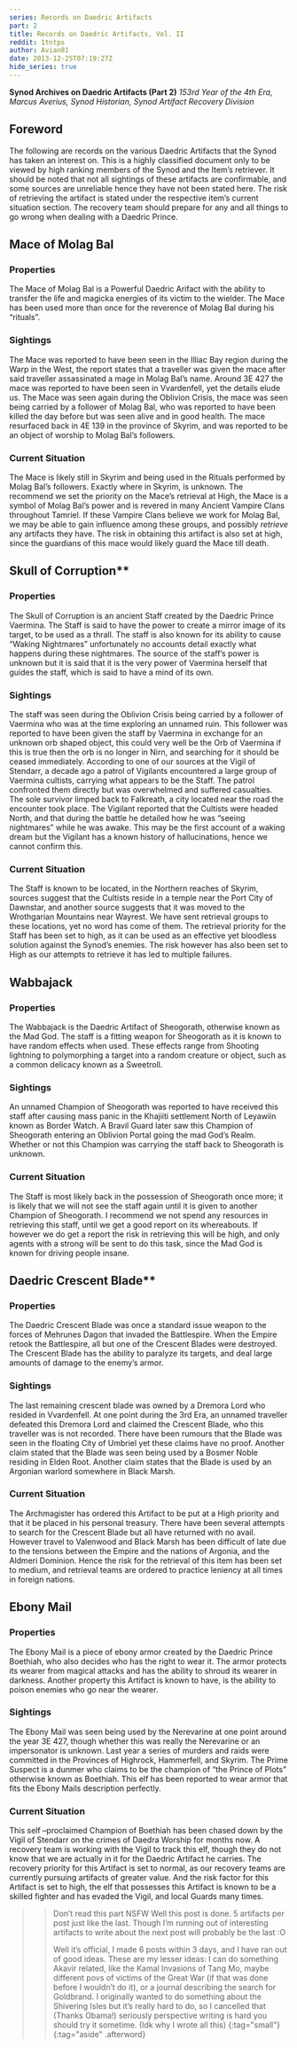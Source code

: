 ```yaml
---
series: Records on Daedric Artifacts
part: 2
title: Records on Daedric Artifacts, Vol. II
reddit: 1tntps
author: Avian81
date: 2013-12-25T07:19:27Z
hide_series: true
---
```


**Synod Archives on Daedric Artifacts (Part 2)** *153rd Year of the 4th Era,*
*Marcus Averius, Synod Historian, Synod Artifact Recovery Division*

## Foreword

The following are records on the various Daedric Artifacts that the Synod has
taken an interest on. This is a highly classified document only to be viewed by
high ranking members of the Synod and the Item’s retriever. It should be noted
that not all sightings of these artifacts are confirmable, and some sources are
unreliable hence they have not been stated here. The risk of retrieving the
artifact is stated under the respective item’s current situation section. The
recovery team should prepare for any and all things to go wrong when dealing
with a Daedric Prince.

## Mace of Molag Bal

### Properties

The Mace of Molag Bal is a Powerful Daedric Arifact with the ability to transfer
the life and magicka energies of its victim to the wielder. The Mace has been
used more than once for the reverence of Molag Bal during his “rituals”.

### Sightings

The Mace was reported to have been seen in the Illiac Bay region during the Warp
in the West, the report states that a traveller was given the mace after said
traveller assassinated a mage in Molag Bal’s name. Around 3E 427 the mace was
reported to have been seen in Vvardenfell, yet the details elude us. The Mace
was seen again during the Oblivion Crisis, the mace was seen being carried by a
follower of Molag Bal, who was reported to have been killed the day before but
was seen alive and in good health. The mace resurfaced back in 4E 139 in the
province of Skyrim, and was reported to be an object of worship to Molag Bal’s
followers.

### Current Situation

The Mace is likely still in Skyrim and being used in the Rituals performed by
Molag Bal’s followers. Exactly where in Skyrim, is unknown. The recommend we set
the priority on the Mace’s retrieval at High, the Mace is a symbol of Molag
Bal’s power and is revered in many Ancient Vampire Clans throughout Tamriel. If
these Vampire Clans believe we work for Molag Bal, we may be able to gain
influence among these groups, and possibly *retrieve* any artifacts they have.
The risk in obtaining this artifact is also set at high, since the guardians of
this mace would likely guard the Mace till death.

## Skull of Corruption**

### Properties

The Skull of Corruption is an ancient Staff created by the Daedric Prince
Vaermina. The Staff is said to have the power to create a mirror image of its
target, to be used as a thrall. The staff is also known for its ability to cause
“Waking Nightmares” unfortunately no accounts detail exactly what happens during
these nightmares. The source of the staff’s power is unknown but it is said that
it is the very power of Vaermina herself that guides the staff, which is said to
have a mind of its own.

### Sightings

The staff was seen during the Oblivion Crisis being carried by a follower of
Vaermina who was at the time exploring an unnamed ruin. This follower was
reported to have been given the staff by Vaermina in exchange for an unknown orb
shaped object, this could very well be the Orb of Vaermina if this is true then
the orb is no longer in Nirn, and searching for it should be ceased immediately.
According to one of our sources at the Vigil of Stendarr, a decade ago a patrol
of Vigilants encountered a large group of Vaermina cultists, carrying what
appears to be the Staff. The patrol confronted them directly but was overwhelmed
and suffered casualties. The sole survivor limped back to Falkreath, a city
located near the road the encounter took place. The Vigilant reported that the
Cultists were headed North, and that during the battle he detailed how he was
“seeing nightmares” while he was awake. This may be the first account of a
waking dream but the Vigilant has a known history of hallucinations, hence we
cannot confirm this.

### Current Situation

The Staff is known to be located, in the Northern reaches of Skyrim, sources
suggest that the Cultists reside in a temple near the Port City of Dawnstar, and
another source suggests that it was moved to the Wrothgarian Mountains near
Wayrest. We have sent retrieval groups to these locations, yet no word has come
of them. The retrieval priority for the Staff has been set to high, as it can be
used as an effective yet bloodless solution against the Synod’s enemies. The
risk however has also been set to High as our attempts to retrieve it has led to
multiple failures.

## Wabbajack

### Properties

The Wabbajack is the Daedric Artifact of Sheogorath, otherwise known as the Mad
God. The staff is a fitting weapon for Sheogorath as it is known to have random
effects when used. These effects range from Shooting lightning to polymorphing a
target into a random creature or object, such as a common delicacy known as a
Sweetroll.

### Sightings

An unnamed Champion of Sheogorath was reported to have received this staff after
causing mass panic in the Khajiiti settlement North of Leyawiin known as Border
Watch. A Bravil Guard later saw this Champion of Sheogorath entering an Oblivion
Portal going the mad God’s Realm. Whether or not this Champion was carrying the
staff back to Sheogorath is unknown.

### Current Situation

The Staff is most likely back in the possession of Sheogorath once more; it is
likely that we will not see the staff again until it is given to another
Champion of Sheogorath. I recommend we not spend any resources in retrieving
this staff, until we get a good report on its whereabouts. If however we do get
a report the risk in retrieving this will be high, and only agents with a strong
will be sent to do this task, since the Mad God is known for driving people
insane.

## Daedric Crescent Blade**

### Properties

The Daedric Crescent Blade was once a standard issue weapon to the forces of
Mehrunes Dagon that invaded the Battlespire. When the Empire retook the
Battlespire, all but one of the Crescent Blades were destroyed. The Crescent
Blade has the ability to paralyze its targets, and deal large amounts of damage
to the enemy’s armor.

### Sightings

The last remaining crescent blade was owned by a Dremora Lord who resided in
Vvardenfell. At one point during the 3rd Era, an unnamed traveller defeated this
Dremora Lord and claimed the Crescent Blade, who this traveller was is not
recorded. There have been rumours that the Blade was seen in the floating City
of Umbriel yet these claims have no proof. Another claim stated that the Blade
was seen being used by a Bosmer Noble residing in Elden Root. Another claim
states that the Blade is used by an Argonian warlord somewhere in Black Marsh.

### Current Situation

The Archmagister has ordered this Artifact to be put at a High priority and that
it be placed in his personal treasury. There have been several attempts to
search for the Crescent Blade but all have returned with no avail. However
travel to Valenwood and Black Marsh has been difficult of late due to the
tensions between the Empire and the nations of Argonia, and the Aldmeri
Dominion. Hence the risk for the retrieval of this item has been set to medium,
and retrieval teams are ordered to practice leniency at all times in foreign
nations.

## Ebony Mail

### Properties

The Ebony Mail is a piece of ebony armor created by the Daedric Prince Boethiah,
who also decides who has the right to wear it. The armor protects its wearer
from magical attacks and has the ability to shroud its wearer in darkness.
Another property this Artifact is known to have, is the ability to poison
enemies who go near the wearer.

### Sightings

The Ebony Mail was seen being used by the Nerevarine at one point around the
year 3E 427, though whether this was really the Nerevarine or an impersonator is
unknown. Last year a series of murders and raids were committed in the Provinces
of Highrock, Hammerfell, and Skyrim. The Prime Suspect is a dunmer who claims to
be the champion of “the Prince of Plots” otherwise known as Boethiah. This elf
has been reported to wear armor that fits the Ebony Mails description perfectly.

### Current Situation

This self –proclaimed Champion of Boethiah has been chased down by the Vigil of
Stendarr on the crimes of Daedra Worship for months now. A recovery team is
working with the Vigil to track this elf, though they do not know that we are
actually in it for the Daedric Artifact he carries. The recovery priority for
this Artifact is set to normal, as our recovery teams are currently pursuing
artifacts of greater value. And the risk factor for this Artifact is set to
high, the elf that possesses this Artifact is known to be a skilled fighter and
has evaded the Vigil, and local Guards many times.

> > Don’t read this part NSFW
> > Well this post is done. 5 artifacts per post just like the last. Though I’m
> > running out of interesting artifacts to write about the next post will
> > probably be the last :O
> >
> > Well it’s official, I made 6 posts within 3 days, and I have ran out of good
> > ideas. These are my lesser ideas: I can do something Akavir related, like
> > the Kamal Invasions of Tang Mo, maybe different povs of victims of the Great
> > War (if that was done before I wouldn’t do it), or a journal describing the
> > search for Goldbrand. I originally wanted to do something about the
> > Shivering Isles but it’s really hard to do, so I cancelled that (Thanks
> > Obama!) seriously perspective writing is hard you should try it sometime.
> > (Idk why I wrote all this)
> {:tag="small"}
{:tag="aside" .afterword}
